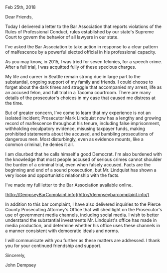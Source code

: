 <title>Letter to Friends - Lindquist Bar Complaint</title>

Feb 25th, 2018

Dear Friends,

Today I delivered a letter to the Bar 
Association that reports violations of the 
Rules of Professional Conduct, rules 
established by our state's Supreme Court to 
govern the behavior of all lawyers in our 
state.

I've asked the Bar Association to take action 
in response to a clear pattern of malfescence 
by a powerful elected official in his 
professional capacity.

As you may know, in 2015, I was tried for seven 
felonies, for a speech crime. After a full trial, I was 
acquitted fully of these specious charges.

My life and career in Seattle remain strong due in 
large part to the substantial, ongoing support of my 
family and friends. I could choose to forget about the 
dark times and struggle that accompanied my arrest, 
life as an accused felon, and full trial in a Tacoma 
courtroom. There are many details of the prosecutor's
choices in my case that caused me distress at the 
time. 

But of greater concern, I've come to learn that 
my experience is not an isolated incident; Prosecutor Mark 
Lindquist now has a lengthy and growing record of 
malfescence throughout his tenure, including false 
imprisonment, withholding exculpatory evidence, misusing taxpayer funds, 
making prohibited statements about the accused, and bumbling 
prosecutions of dangerous men. Most disturbingly, 
even as evidence mounts, like a common criminal, he 
denies it all.

I am disurbed that he calls himself a good 
Democrat. I'm also burdened with the knowledge 
that most people accused of serious crimes 
cannot shoulder the burden of a criminal trial, 
even when falsely accused. Facts are the 
beginning and end of a sound prosecution, but 
Mr. Lindquist has shown a very loose and 
opportunistic relationship with the facts.

I've made my full letter to the Bar Association available online.

[http://DempseyBarComplaint.info](http://dempseybarcomplaint.info/)

In addition to this bar complaint, I have also delivered inquiries to the Pierce 
County Prosecuting Attorney's Office that will shed light on the Prosecutor's
use of government media channels, including social media. I wish to better 
understand the substantial investments Mr. Lindquist's office has made in media 
production, and determine whether his office uses these channels in a manner 
consistent with democratic ideals and norms.

I will communicate with you further as these matters are addressed.
I thank you for your continued friendship and support. 

Sincerely,

John Dempsey

